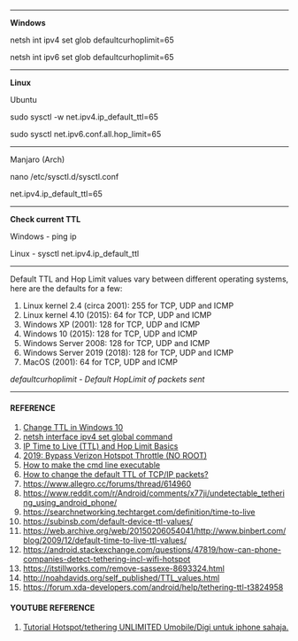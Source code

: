 -------------------------------------------------------------------------

**Windows**

netsh int ipv4 set glob defaultcurhoplimit=65

netsh int ipv6 set glob defaultcurhoplimit=65

--------------------

**Linux** 

Ubuntu

sudo sysctl -w net.ipv4.ip_default_ttl=65

sudo sysctl net.ipv6.conf.all.hop_limit=65

--------------------

Manjaro (Arch)

nano /etc/sysctl.d/sysctl.conf

net.ipv4.ip_default_ttl=65


-------------------

**Check current TTL**

Windows - ping ip

Linux - sysctl net.ipv4.ip_default_ttl

**************************************************************************

Default TTL and Hop Limit values vary between different operating systems, here are the defaults for a few:

1. Linux kernel 2.4 (circa 2001): 255 for TCP, UDP and ICMP
2. Linux kernel 4.10 (2015): 64 for TCP, UDP and ICMP
3. Windows XP (2001): 128 for TCP, UDP and ICMP
4. Windows 10 (2015): 128 for TCP, UDP and ICMP
5. Windows Server 2008: 128 for TCP, UDP and ICMP
6. Windows Server 2019 (2018): 128 for TCP, UDP and ICMP
7. MacOS (2001): 64 for TCP, UDP and ICMP


*defaultcurhoplimit - Default HopLimit of packets sent*

**************************************************************************

#### REFERENCE

1. [Change TTL in Windows 10](https://social.technet.microsoft.com/Forums/en-US/08f61f15-68ac-4bde-880a-1e2b1a038ccf/change-ttl-in-windiws-10?forum=win10itpronetworking "Microsoft: TechNet")
2. [netsh interface ipv4 set global command](http://www.colorconsole.de/cmd/en/Windows_7/netsh/interface/ipv4/set/global.htm "Color Console")
3. [IP Time to Live (TTL) and Hop Limit Basics](https://packetpushers.net/ip-time-to-live-and-hop-limit-basics/ "Packet Pushers")
4. [2019: Bypass Verizon Hotspot Throttle (NO ROOT)](https://www.reddit.com/r/Android/comments/cmxp66/2019_bypass_verizon_hotspot_throttle_no_root/ "Reddit")
5. [How to make the cmd line executable](https://stackoverflow.com/questions/42826625/how-to-make-the-cmd-line-executable "Stackpverflow")
6. [How to change the default TTL of TCP/IP packets?](https://askubuntu.com/questions/667096/how-to-change-the-default-ttl-of-tcp-ip-packets "askubuntu")
7. https://www.allegro.cc/forums/thread/614960
8. https://www.reddit.com/r/Android/comments/x77ji/undetectable_tethering_using_android_phone/
9. https://searchnetworking.techtarget.com/definition/time-to-live
10. https://subinsb.com/default-device-ttl-values/
11. https://web.archive.org/web/20150206054041/http://www.binbert.com/blog/2009/12/default-time-to-live-ttl-values/
12. https://android.stackexchange.com/questions/47819/how-can-phone-companies-detect-tethering-incl-wifi-hotspot
13. https://itstillworks.com/remove-sassexe-8693324.html
14. http://noahdavids.org/self_published/TTL_values.html
15. https://forum.xda-developers.com/android/help/tethering-ttl-t3824958

#### YOUTUBE REFERENCE

1. [Tutorial Hotspot/tethering UNLIMITED Umobile/Digi untuk iphone sahaja.](https://youtu.be/WuD31ZkDiPc "Youtube")
